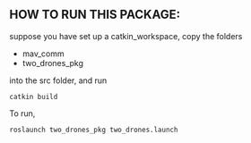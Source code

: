 ## HOW TO RUN THIS PACKAGE:
suppose you have set up a catkin_workspace, copy the folders
- mav_comm
- two_drones_pkg

into the src folder, and run 
```
catkin build
```


To run,
```
roslaunch two_drones_pkg two_drones.launch
```